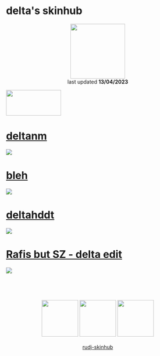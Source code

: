 # delta's skinhub
<p align="center">
<a href="https://osu.ppy.sh/users/8523723">
  <img src="https://a.ppy.sh/8523723?1665532163.jpeg"  
       width="150"
       height="150"></a>
<br>
last updated <b>13/04/2023</b>
</p>

<a href="https://www.youtube.com/watch?v=kbbgypvGPgM">
<img src="https://i.imgur.com/uDyKiLi.png"
       width="151" 
       height="70"/></a>

# [deltanm](https://github.com/ryancranie/skinhub/raw/tyfh/player/delta/deltanm.osk)
[![](https://i.imgur.com/rf2G85Z.png)](https://github.com/ryancranie/skinhub/raw/tyfh/player/delta/deltanm.osk)

# [bleh](https://github.com/ryancranie/skinhub/raw/tyfh/player/delta/bleh.osk)
[![](https://i.imgur.com/s1AtrRo.png)](https://github.com/ryancranie/skinhub/raw/tyfh/player/delta/bleh.osk)

# [deltahddt](https://github.com/ryancranie/skinhub/raw/tyfh/player/delta/deltahddt.osk)
[![](https://i.imgur.com/FNGJhOB.png)](https://github.com/ryancranie/skinhub/raw/tyfh/player/delta/deltahddt.osk)

# [Rafis but SZ - delta edit](https://github.com/ryancranie/skinhub/raw/tyfh/player/delta/Rafis%20but%20SZ%20-%20delta%20edit.osk)
[![](https://i.imgur.com/y69PqN8.png)](https://github.com/ryancranie/skinhub/raw/tyfh/player/delta/Rafis%20but%20SZ%20-%20delta%20edit.osk)

#
<p align="center">
  <br></br>
  <a href="https://www.twitch.tv/d6lt4">
  <img src="https://i.imgur.com/HM030lk.png" 
       width="100" 
       height="100"></a>
  <a href="https://www.youtube.com/channel/UChWXte6vd720i87ezIH4CUg">
  <img src="https://i.imgur.com/YWbDUUy.png"  
       width="100" 
       height="100"></a>
  <a href="https://twitter.com/d6lt4">
  <img src="https://i.imgur.com/PUQ5uWf.png" 
       width="100" 
       height="100"></a>
  <br></br>
  <a href="README.md">rudj-skinhub</a>
 </p>

